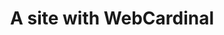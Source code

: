 ---
title: A site with WebCardinal
layout: home
parent: How to create
grand_parent: OpenDSU Wallets Developers
nav_order: 1
---